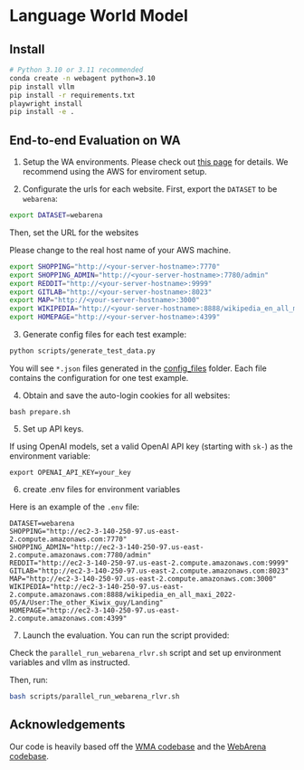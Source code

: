# Language World Model

## Install
```bash
# Python 3.10 or 3.11 recommended
conda create -n webagent python=3.10
pip install vllm
pip install -r requirements.txt
playwright install
pip install -e .
```

## End-to-end Evaluation on WA
1. Setup the WA environments.
Please check out [this page](https://github.com/web-arena-x/webarena/blob/main/environment_docker/README.md) for details. We recommend using the AWS for enviroment setup.

2. Configurate the urls for each website.
First, export the `DATASET` to be `webarena`:
```bash
export DATASET=webarena
```
Then, set the URL for the websites

Please change <your-server-hostname> to the real host name of your AWS machine.

```bash
export SHOPPING="http://<your-server-hostname>:7770"
export SHOPPING_ADMIN="http://<your-server-hostname>:7780/admin"
export REDDIT="http://<your-server-hostname>:9999"
export GITLAB="http://<your-server-hostname>:8023"
export MAP="http://<your-server-hostname>:3000"
export WIKIPEDIA="http://<your-server-hostname>:8888/wikipedia_en_all_maxi_2022-05/A/User:The_other_Kiwix_guy/Landing"
export HOMEPAGE="http://<your-server-hostname>:4399"
```

3. Generate config files for each test example:
```bash
python scripts/generate_test_data.py
```
You will see `*.json` files generated in the [config_files](./config_files) folder. Each file contains the configuration for one test example.

4. Obtain and save the auto-login cookies for all websites:
```
bash prepare.sh
```

5. Set up API keys.

If using OpenAI models, set a valid OpenAI API key (starting with `sk-`) as the environment variable:
```
export OPENAI_API_KEY=your_key
```

6. create .env files for environment variables

Here is an example of the `.env` file:

```
DATASET=webarena
SHOPPING="http://ec2-3-140-250-97.us-east-2.compute.amazonaws.com:7770"
SHOPPING_ADMIN="http://ec2-3-140-250-97.us-east-2.compute.amazonaws.com:7780/admin"
REDDIT="http://ec2-3-140-250-97.us-east-2.compute.amazonaws.com:9999"
GITLAB="http://ec2-3-140-250-97.us-east-2.compute.amazonaws.com:8023"
MAP="http://ec2-3-140-250-97.us-east-2.compute.amazonaws.com:3000"
WIKIPEDIA="http://ec2-3-140-250-97.us-east-2.compute.amazonaws.com:8888/wikipedia_en_all_maxi_2022-05/A/User:The_other_Kiwix_guy/Landing"
HOMEPAGE="http://ec2-3-140-250-97.us-east-2.compute.amazonaws.com:4399"
```

7. Launch the evaluation. You can run the script provided:

Check the `parallel_run_webarena_rlvr.sh` script and set up environment variables and vllm as instructed.

Then, run:

```bash
bash scripts/parallel_run_webarena_rlvr.sh
```

## Acknowledgements

Our code is heavily based off the <a href="https://github.com/kyle8581/WMA-Agents" target="_blank">WMA codebase</a> and the <a href="https://github.com/web-arena-x/webarena" target="_blank">WebArena codebase</a>.

